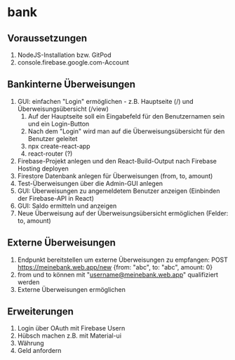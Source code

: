 # bank

## Voraussetzungen
1. NodeJS-Installation bzw. GitPod
2. console.firebase.google.com-Account

## Bankinterne Überweisungen
1. GUI: einfachen "Login" ermöglichen - z.B. Hauptseite (/) und Überweisungsübersicht (/view)
    1. Auf der Hauptseite soll ein Eingabefeld für den Benutzernamen sein und ein Login-Button
    1. Nach dem "Login" wird man auf die Überweisungsübersicht für den Benutzer geleitet
    1. npx create-react-app
    1. react-router (?)
2. Firebase-Projekt anlegen und den React-Build-Output nach Firebase Hosting deployen
3. Firestore Datenbank anlegen für Überweisungen (from, to, amount)
4. Test-Überweisungen über die Admin-GUI anlegen
5. GUI: Überweisungen zu angemeldetem Benutzer anzeigen (Einbinden der Firebase-API in React)
6. GUI: Saldo ermitteln und anzeigen
7. Neue Überweisung auf der Überweisungsübersicht ermöglichen (Felder: to, amount)

## Externe Überweisungen
1. Endpunkt bereitstellen um externe Überweisungen zu empfangen: POST https://meinebank.web.app/new {from: "abc", to: "abc", amount: 0}
1. from und to können mit "username@meinebank.web.app" qualifiziert werden
1. Externe Überweisungen ermöglichen


## Erweiterungen
1. Login über OAuth mit Firebase Usern
1. Hübsch machen z.B. mit Material-ui
1. Währung
1. Geld anfordern
